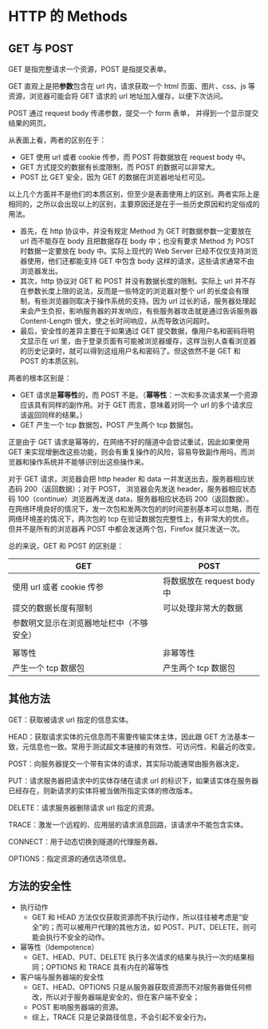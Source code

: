 # HTTP 的 Methods

## GET 与 POST 

GET 是指完整请求一个资源，POST 是指提交表单。

GET 直观上是把**参数**包含在 url 内，请求获取一个 html 页面、图片、css、js 等资源，浏览器可能会将 GET 请求的 url 地址加入缓存，以便下次访问。

POST 通过 request body 传递参数，提交一个 form 表单， 并得到一个显示提交结果的网页。



从表面上看，两者的区别在于：

* GET 使用 url 或者 cookie 传参，而 POST 将数据放在 request body 中。
* GET 方式提交的数据有长度限制，而 POST 的数据可以非常大。
* POST 比 GET 安全，因为 GET 的数据在浏览器地址栏可见。

以上几个方面并不是他们的本质区别，但至少是表面使用上的区别。两者实际上是相同的，之所以会出现以上的区别，主要原因还是在于一些历史原因和约定俗成的用法。

* 首先，在 http 协议中，并没有规定 Method 为 GET 时数据参数一定要放在 url 而不能存在 body 且把数据存在 body 中；也没有要求 Method 为 POST 时数据一定要放在 body 中。实际上现代的 Web Server 已经不仅仅支持浏览器使用，他们还都能支持 GET 中包含 body 这样的请求，这些请求通常不由浏览器发出。
* 其次，http 协议对 GET 和 POST 并没有数据长度的限制。实际上 url 并不存在参数长度上限的说法，反而是一些特定的浏览器对整个 url 的长度会有限制，有些浏览器则取决于操作系统的支持。因为 url 过长的话，服务器处理起来会产生负担，影响服务器的并发响应，有些服务器攻击就是通过告诉服务器 Content-Length 很大，使之长时间响应，从而导致访问超时。
* 最后，安全性的差异主要在于如果通过 GET 提交数据，像用户名和密码将明文显示在 url 里，由于登录页面有可能被浏览器缓存，这样当别人查看浏览器的历史记录时，就可以得到这组用户名和密码了。但这依然不是 GET 和 POST 的本质区别。



两者的根本区别是：

* GET 请求是**幂等性**的，而 POST 不是。（**幂等性**：一次和多次请求某一个资源应该具有同样的副作用。对于 GET 而言，意味着对同一个 url 的多个请求应该返回同样的结果。）
* GET 产生一个 tcp 数据包，POST 产生两个 tcp 数据包。

正是由于 GET 请求是幂等的，在网络不好的隧道中会尝试重试，因此如果使用 GET 来实现增删改这些功能，则会有重复操作的风险，容易导致副作用吗，而浏览器和操作系统并不能够识别出这些操作来。

对于 GET 请求，浏览器会把 http header 和 data 一并发送出去，服务器相应状态码 200（返回数据）；对于 POST， 浏览器会先发送 header，服务器相应状态码 100（continue）浏览器再发送 data，服务器相应状态码 200（返回数据）。在网络环境良好的情况下，发一次包和发两次包的的时间差别基本可以忽略，而在网络环境差的情况下，两次包的 tcp 在验证数据包完整性上，有非常大的优点。但并不是所有的浏览器再 POST 中都会发送两个包，Firefox 就只发送一次。



总的来说，GET 和 POST 的区别是：

| GET                                      | POST                       |
| ---------------------------------------- | -------------------------- |
| 使用 url 或者 cookie 传参                | 将数据放在 request body 中 |
| 提交的数据长度有限制                     | 可以处理非常大的数据       |
| 参数明文显示在浏览器地址栏中（不够安全） |                            |
|                                          |                            |
| 幂等性                                   | 非幂等性                   |
| 产生一个 tcp 数据包                      | 产生两个 tcp 数据包        |



## 其他方法

GET：获取被请求 url 指定的信息实体。

HEAD：获取请求实体的元信息而不需要传输实体主体，因此跟 GET 方法基本一致，元信息也一致。常用于测试超文本链接的有效性、可访问性、和最近的改变。

POST：向服务器提交一个带有实体的请求，其实际功能通常由服务器决定。

PUT：请求服务器把请求中的实体存储在请求 url 的标识下，如果该实体在服务器已经存在，则新请求的实体将被当做所指定实体的修改版本。

DELETE：请求服务器删除请求 url 指定的资源。

TRACE：激发一个远程的、应用层的请求消息回路，该请求中不能包含实体。

CONNECT：用于动态切换到隧道的代理服务器。

OPTIONS：指定资源的通信选项信息。



## 方法的安全性

* 执行动作
    * GET 和 HEAD 方法仅仅获取资源而不执行动作，所以往往被考虑是“安全”的；而可以被用户代理的其他方法，如 POST、PUT、DELETE，则可能会执行不安全的动作。
* 幂等性（Idempotence）
    * GET、HEAD、PUT、DELETE 执行多次请求的结果与执行一次的结果相同；OPTIONS 和 TRACE 具有内在的幂等性
* 客户端与服务器端的安全性
    * GET、HEAD、OPTIONS 只是从服务器获取资源而不对服务器做任何修改，所以对于服务器端是安全的，但在客户端不安全；
    * POST 影响服务器端的资源。
    * 综上，TRACE 只是记录路径信息，不会引起不安全行为。

